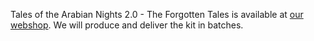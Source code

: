 Tales of the Arabian Nights 2.0 - The Forgotten Tales is available at [our webshop](https://mircoplayfields.com/). We will produce and deliver the kit in batches.